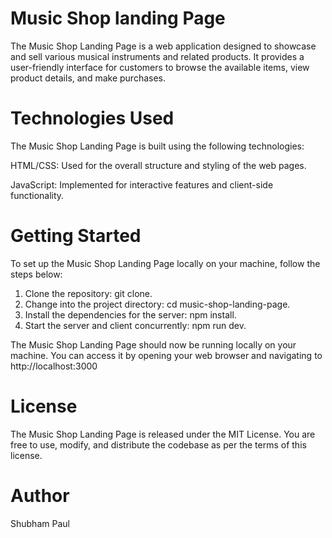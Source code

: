 # Music Shop landing Page

The Music Shop Landing Page is a web application designed to showcase and sell various musical instruments and related products. It provides a user-friendly interface for customers to browse the available items, view product details, and make purchases.

# Technologies Used

The Music Shop Landing Page is built using the following technologies:

HTML/CSS: Used for the overall structure and styling of the web pages.

JavaScript: Implemented for interactive features and client-side functionality.

# Getting Started

To set up the Music Shop Landing Page locally on your machine, follow the steps below:

1. Clone the repository: git clone.
2. Change into the project directory: cd music-shop-landing-page.
3. Install the dependencies for the server: npm install.
4. Start the server and client concurrently: npm run dev.

The Music Shop Landing Page should now be running locally on your machine. You can access it by opening your web browser and navigating to http://localhost:3000

# License

The Music Shop Landing Page is released under the MIT License. You are free to use, modify, and distribute the codebase as per the terms of this license.

# Author

Shubham Paul
